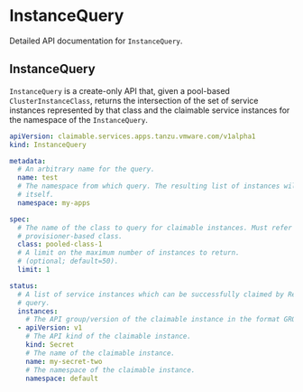 # InstanceQuery

Detailed API documentation for `InstanceQuery`.

## InstanceQuery

`InstanceQuery` is a create-only API that, given a pool-based `ClusterInstanceClass`, returns the intersection of the set of service instances represented by that class and the claimable service instances for the namespace of the `InstanceQuery`.

```yaml
apiVersion: claimable.services.apps.tanzu.vmware.com/v1alpha1
kind: InstanceQuery

metadata:
  # An arbitrary name for the query.
  name: test
  # The namespace from which query. The resulting list of instances will be specific to the namespace of the query
  # itself.
  namespace: my-apps

spec:
  # The name of the class to query for claimable instances. Must refer to a pool-based class and not a
  # provisioner-based class.
  class: pooled-class-1
  # A limit on the maximum number of instances to return.
  # (optional; default=50).
  limit: 1

status:
  # A list of service instances which can be successfully claimed by ResourceClaims creted in the same namespace as the
  # query.
  instances:
    # The API group/version of the claimable instance in the format GROUP/VERSION.
  - apiVersion: v1
    # The API kind of the claimable instance.
    kind: Secret
    # The name of the claimable instance.
    name: my-secret-two
    # The namespace of the claimable instance.
    namespace: default
```
